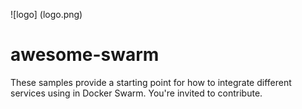 ![logo] (logo.png)

# awesome-swarm
These samples provide a starting point for how to integrate different services using in Docker Swarm. You're invited to contribute. 
